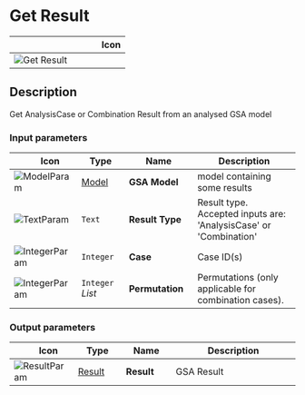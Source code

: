 # Get Result
<!--- This file has been auto-generated, do not change it manually! Edit the generator here: https://github.com/arup-group/GSA-Grasshopper/tree/main/DocsGeneration --->

|<img width="150"/> Icon |
| ----------- |
|![Get Result](./images/GetResult.png) |

## Description

Get AnalysisCase or Combination Result from an analysed GSA model

### Input parameters

|<img width="20"/> Icon |<img width="200"/> Type |<img width="200"/> Name |<img width="1000"/> Description |
| ----------- | ----------- | ----------- | ----------- |
|![ModelParam](./images/ModelParam.png) |[Model](gsagh-model-parameter.md) |**GSA Model** |model containing some results |
|![TextParam](./images/TextParam.png) |`Text` |**Result Type** |Result type. <br />Accepted inputs are: <br />'AnalysisCase' or 'Combination' |
|![IntegerParam](./images/IntegerParam.png) |`Integer` |**Case** |Case ID(s) |
|![IntegerParam](./images/IntegerParam.png) |`Integer` _List_ |**Permutation** |Permutations (only applicable for combination cases). |

### Output parameters

|<img width="20"/> Icon |<img width="200"/> Type |<img width="200"/> Name |<img width="1000"/> Description |
| ----------- | ----------- | ----------- | ----------- |
|![ResultParam](./images/ResultParam.png) |[Result](gsagh-result-parameter.md) |**Result** |GSA Result |


